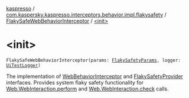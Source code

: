 [kaspresso](../../index.md) / [com.kaspersky.kaspresso.interceptors.behavior.impl.flakysafety](../index.md) / [FlakySafeWebBehaviorInterceptor](index.md) / [&lt;init&gt;](./-init-.md)

# &lt;init&gt;

`FlakySafeWebBehaviorInterceptor(params: `[`FlakySafetyParams`](../../com.kaspersky.kaspresso.flakysafety/-flaky-safety-params/index.md)`, logger: `[`UiTestLogger`](../../com.kaspersky.kaspresso.logger/-ui-test-logger.md)`)`

The implementation of [WebBehaviorInterceptor](../../com.kaspersky.kaspresso.interceptors.behavior/-web-behavior-interceptor.md) and [FlakySafetyProvider](../../com.kaspersky.kaspresso.flakysafety/-flaky-safety-provider/index.md) interfaces.
Provides system flaky safety functionality for [Web.WebInteraction.perform](#) and [Web.WebInteraction.check](#) calls.

